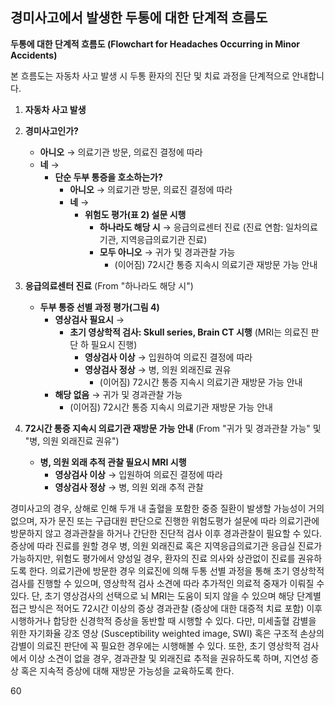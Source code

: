 ## 경미사고에서 발생한 두통에 대한 단계적 흐름도

**두통에 대한 단계적 흐름도 (Flowchart for Headaches Occurring in Minor Accidents)**

본 흐름도는 자동차 사고 발생 시 두통 환자의 진단 및 치료 과정을 단계적으로 안내합니다.

1.  **자동차 사고 발생**
2.  **경미사고인가?**
    *   **아니오** → 의료기관 방문, 의료진 결정에 따라
    *   **네** →
        *   **단순 두부 통증을 호소하는가?**
            *   **아니오** → 의료기관 방문, 의료진 결정에 따라
            *   **네** →
                *   **위험도 평가(표 2) 설문 시행**
                    *   **하나라도 해당 시** → 응급의료센터 진료 (진료 연함: 일차의료기관, 지역응급의료기관 진료)
                    *   **모두 아니오** → 귀가 및 경과관찰 가능
                        *   (이어짐) 72시간 통증 지속시 의료기관 재방문 가능 안내

3.  **응급의료센터 진료** (From "하나라도 해당 시")
    *   **두부 통증 선별 과정 평가(그림 4)**
        *   **영상검사 필요시** →
            *   **초기 영상학적 검사: Skull series, Brain CT 시행** (MRI는 의료진 판단 하 필요시 진행)
                *   **영상검사 이상** → 입원하여 의료진 결정에 따라
                *   **영상검사 정상** → 병, 의원 외래진료 권유
                    *   (이어짐) 72시간 통증 지속시 의료기관 재방문 가능 안내
        *   **해당 없음** → 귀가 및 경과관찰 가능
            *   (이어짐) 72시간 통증 지속시 의료기관 재방문 가능 안내

4.  **72시간 통증 지속시 의료기관 재방문 가능 안내** (From "귀가 및 경과관찰 가능" 및 "병, 의원 외래진료 권유")
    *   **병, 의원 외래 추적 관찰 필요시 MRI 시행**
        *   **영상검사 이상** → 입원하여 의료진 결정에 따라
        *   **영상검사 정상** → 병, 의원 외래 추적 관찰

경미사고의 경우, 상해로 인해 두개 내 출혈을 포함한 중증 질환이 발생할 가능성이 거의 없으며, 자가 문진 또는 구급대원 판단으로 진행한 위험도평가 설문에 따라 의료기관에 방문하지 않고 경과관찰을 하거나 간단한 진단적 검사 이후 경과관찰이 필요할 수 있다. 증상에 따라 진료를 원할 경우 병, 의원 외래진료 혹은 지역응급의료기관 응급실 진료가 가능하지만, 위험도 평가에서 양성일 경우, 환자의 진료 의사와 상관없이 진료를 권유하도록 한다. 의료기관에 방문한 경우 의료진에 의해 두통 선별 과정을 통해 초기 영상학적 검사를 진행할 수 있으며, 영상학적 검사 소견에 따라 추가적인 의료적 중재가 이뤄질 수 있다. 단, 초기 영상검사의 선택으로 뇌 MRI는 도움이 되지 않을 수 있으며 해당 단계별 접근 방식은 적어도 72시간 이상의 증상 경과관찰 (증상에 대한 대증적 치료 포함) 이후 시행하거나 합당한 신경학적 증상을 동반할 때 시행할 수 있다. 다만, 미세출혈 감별을 위한 자기화율 강조 영상 (Susceptibility weighted image, SWI) 혹은 구조적 손상의 감별이 의료진 판단에 꼭 필요한 경우에는 시행해볼 수 있다. 또한, 초기 영상학적 검사에서 이상 소견이 없을 경우, 경과관찰 및 외래진료 추적을 권유하도록 하며, 지연성 증상 혹은 지속적 증상에 대해 재방문 가능성을 교육하도록 한다.

<PAGE>60